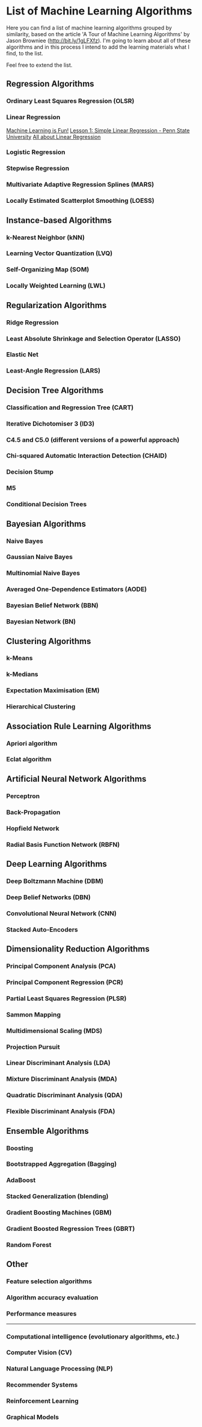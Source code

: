 # List of Machine Learning Algorithms

Here you can find a list of machine learning algorithms grouped by similarity, based on the article 'A Tour of Machine Learning Algorithms' by Jason Browniee
(http://bit.ly/1gLFXfz). I'm going to learn about all of these algorithms and in this process I intend to add the learning materials what I find, to the list.

Feel free to extend the list.


## Regression Algorithms

### Ordinary Least Squares Regression (OLSR)

### Linear Regression

[Machine Learning is Fun!](https://medium.com/@ageitgey/machine-learning-is-fun-80ea3ec3c471)
[Lesson 1: Simple Linear Regression - Penn State University](https://onlinecourses.science.psu.edu/stat501/node/250)
[All about Linear Regression](https://medium.com/@supreethmanyam/all-about-linear-regression-ef2f3e13951d)

### Logistic Regression

### Stepwise Regression

### Multivariate Adaptive Regression Splines (MARS)

### Locally Estimated Scatterplot Smoothing (LOESS)


## Instance-based Algorithms

### k-Nearest Neighbor (kNN)

### Learning Vector Quantization (LVQ)

### Self-Organizing Map (SOM)

### Locally Weighted Learning (LWL)


## Regularization Algorithms

### Ridge Regression

### Least Absolute Shrinkage and Selection Operator (LASSO)

### Elastic Net

### Least-Angle Regression (LARS)


## Decision Tree Algorithms

### Classification and Regression Tree (CART)

### Iterative Dichotomiser 3 (ID3)

### C4.5 and C5.0 (different versions of a powerful approach)

### Chi-squared Automatic Interaction Detection (CHAID)

### Decision Stump

### M5

### Conditional Decision Trees


## Bayesian Algorithms

### Naive Bayes

### Gaussian Naive Bayes

### Multinomial Naive Bayes

### Averaged One-Dependence Estimators (AODE)

### Bayesian Belief Network (BBN)

### Bayesian Network (BN)


## Clustering Algorithms

### k-Means

### k-Medians

### Expectation Maximisation (EM)

### Hierarchical Clustering


## Association Rule Learning Algorithms

### Apriori algorithm

### Eclat algorithm


## Artificial Neural Network Algorithms

### Perceptron

### Back-Propagation

### Hopfield Network

### Radial Basis Function Network (RBFN)


## Deep Learning Algorithms

### Deep Boltzmann Machine (DBM)

### Deep Belief Networks (DBN)

### Convolutional Neural Network (CNN)

### Stacked Auto-Encoders


## Dimensionality Reduction Algorithms

### Principal Component Analysis (PCA)

### Principal Component Regression (PCR)

### Partial Least Squares Regression (PLSR)

### Sammon Mapping

### Multidimensional Scaling (MDS)

### Projection Pursuit

### Linear Discriminant Analysis (LDA)

### Mixture Discriminant Analysis (MDA)

### Quadratic Discriminant Analysis (QDA)

### Flexible Discriminant Analysis (FDA)


## Ensemble Algorithms

### Boosting

### Bootstrapped Aggregation (Bagging)

### AdaBoost

### Stacked Generalization (blending)

### Gradient Boosting Machines (GBM)

### Gradient Boosted Regression Trees (GBRT)

### Random Forest


## Other

### Feature selection algorithms

### Algorithm accuracy evaluation

### Performance measures

---

### Computational intelligence (evolutionary algorithms, etc.)

### Computer Vision (CV)

### Natural Language Processing (NLP)

### Recommender Systems

### Reinforcement Learning

### Graphical Models


